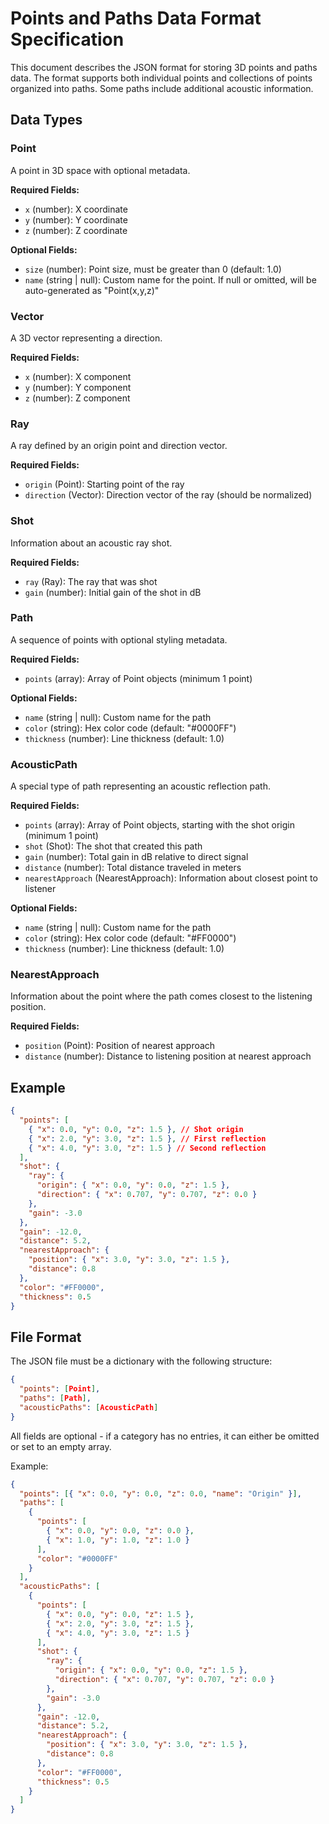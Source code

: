 # Points and Paths Data Format Specification

This document describes the JSON format for storing 3D points and paths data. The format supports both individual points and collections of points organized into paths. Some paths include additional acoustic information.

## Data Types

### Point

A point in 3D space with optional metadata.

**Required Fields:**

- `x` (number): X coordinate
- `y` (number): Y coordinate
- `z` (number): Z coordinate

**Optional Fields:**

- `size` (number): Point size, must be greater than 0 (default: 1.0)
- `name` (string | null): Custom name for the point. If null or omitted, will be auto-generated as "Point(x,y,z)"

### Vector

A 3D vector representing a direction.

**Required Fields:**

- `x` (number): X component
- `y` (number): Y component
- `z` (number): Z component

### Ray

A ray defined by an origin point and direction vector.

**Required Fields:**

- `origin` (Point): Starting point of the ray
- `direction` (Vector): Direction vector of the ray (should be normalized)

### Shot

Information about an acoustic ray shot.

**Required Fields:**

- `ray` (Ray): The ray that was shot
- `gain` (number): Initial gain of the shot in dB

### Path

A sequence of points with optional styling metadata.

**Required Fields:**

- `points` (array): Array of Point objects (minimum 1 point)

**Optional Fields:**

- `name` (string | null): Custom name for the path
- `color` (string): Hex color code (default: "#0000FF")
- `thickness` (number): Line thickness (default: 1.0)

### AcousticPath

A special type of path representing an acoustic reflection path.

**Required Fields:**

- `points` (array): Array of Point objects, starting with the shot origin (minimum 1 point)
- `shot` (Shot): The shot that created this path
- `gain` (number): Total gain in dB relative to direct signal
- `distance` (number): Total distance traveled in meters
- `nearestApproach` (NearestApproach): Information about closest point to listener

**Optional Fields:**

- `name` (string | null): Custom name for the path
- `color` (string): Hex color code (default: "#FF0000")
- `thickness` (number): Line thickness (default: 1.0)

### NearestApproach

Information about the point where the path comes closest to the listening position.

**Required Fields:**

- `position` (Point): Position of nearest approach
- `distance` (number): Distance to listening position at nearest approach

## Example

```json
{
  "points": [
    { "x": 0.0, "y": 0.0, "z": 1.5 }, // Shot origin
    { "x": 2.0, "y": 3.0, "z": 1.5 }, // First reflection
    { "x": 4.0, "y": 3.0, "z": 1.5 } // Second reflection
  ],
  "shot": {
    "ray": {
      "origin": { "x": 0.0, "y": 0.0, "z": 1.5 },
      "direction": { "x": 0.707, "y": 0.707, "z": 0.0 }
    },
    "gain": -3.0
  },
  "gain": -12.0,
  "distance": 5.2,
  "nearestApproach": {
    "position": { "x": 3.0, "y": 3.0, "z": 1.5 },
    "distance": 0.8
  },
  "color": "#FF0000",
  "thickness": 0.5
}
```

## File Format

The JSON file must be a dictionary with the following structure:

```json
{
  "points": [Point],
  "paths": [Path],
  "acousticPaths": [AcousticPath]
}
```

All fields are optional - if a category has no entries, it can either be omitted or set to an empty array.

Example:

```json
{
  "points": [{ "x": 0.0, "y": 0.0, "z": 0.0, "name": "Origin" }],
  "paths": [
    {
      "points": [
        { "x": 0.0, "y": 0.0, "z": 0.0 },
        { "x": 1.0, "y": 1.0, "z": 1.0 }
      ],
      "color": "#0000FF"
    }
  ],
  "acousticPaths": [
    {
      "points": [
        { "x": 0.0, "y": 0.0, "z": 1.5 },
        { "x": 2.0, "y": 3.0, "z": 1.5 },
        { "x": 4.0, "y": 3.0, "z": 1.5 }
      ],
      "shot": {
        "ray": {
          "origin": { "x": 0.0, "y": 0.0, "z": 1.5 },
          "direction": { "x": 0.707, "y": 0.707, "z": 0.0 }
        },
        "gain": -3.0
      },
      "gain": -12.0,
      "distance": 5.2,
      "nearestApproach": {
        "position": { "x": 3.0, "y": 3.0, "z": 1.5 },
        "distance": 0.8
      },
      "color": "#FF0000",
      "thickness": 0.5
    }
  ]
}
```
